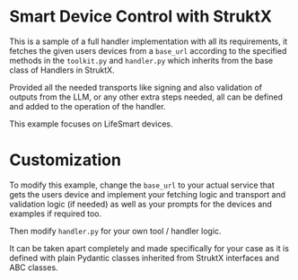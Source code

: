 # Smart Device Control with StruktX

This is a sample of a full handler implementation with all its requirements, it fetches the given users devices from a `base_url` according to the specified methods in the `toolkit.py` and `handler.py` which inherits from the base class of Handlers in StruktX.

Provided all the needed transports like signing and also validation of outputs from the LLM, or any other extra steps needed, all can be defined and added to the operation of the handler.

This example focuses on LifeSmart devices.

# Customization

To modify this example, change the `base_url` to your actual service that gets the users device and implement your fetching logic and transport and validation logic (if needed) as well as your prompts for the devices and examples if required too.

Then modify `handler.py` for your own tool / handler logic.

It can be taken apart completely and made specifically for your case as it is defined with plain Pydantic classes inherited from StruktX interfaces and ABC classes.